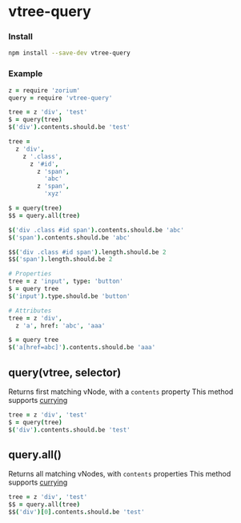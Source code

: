 # vtree-query

### Install

```bash
npm install --save-dev vtree-query
```

### Example

```coffee
z = require 'zorium'
query = require 'vtree-query'

tree = z 'div', 'test'
$ = query(tree)
$('div').contents.should.be 'test'

tree =
  z 'div',
    z '.class',
      z '#id',
        z 'span',
          'abc'
        z 'span',
          'xyz'

$ = query(tree)
$$ = query.all(tree)

$('div .class #id span').contents.should.be 'abc'
$('span').contents.should.be 'abc'

$$('div .class #id span').length.should.be 2
$$('span').length.should.be 2

# Properties
tree = z 'input', type: 'button'
$ = query tree
$('input').type.should.be 'button'

# Attributes
tree = z 'div',
  z 'a', href: 'abc', 'aaa'

$ = query tree
$('a[href=abc]').contents.should.be 'aaa'
```

## query(vtree, selector)

Returns first matching vNode, with a `contents` property
This method supports [currying](http://en.wikipedia.org/wiki/Currying)  

```coffee
tree = z 'div', 'test'
$ = query(tree)
$('div').contents.should.be 'test'
```

## query.all()

Returns all matching vNodes, with `contents` properties
This method supports [currying](http://en.wikipedia.org/wiki/Currying)  

```coffee
tree = z 'div', 'test'
$$ = query.all(tree)
$$('div')[0].contents.should.be 'test'
```
